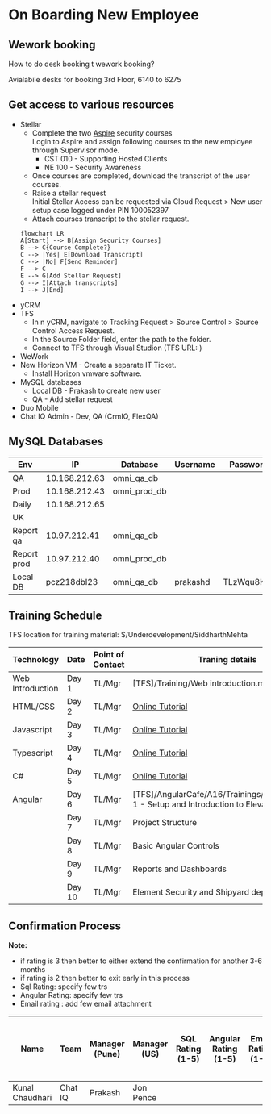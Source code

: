 # On Boarding New Employee

## Wework booking

How to do desk booking t wework booking?

Avialabile desks for booking 3rd Floor, 6140 to 6275

## Get access to various resources

- Stellar
    - Complete the two [Aspire](https://yarditrainingservices.yardielearning.com/) security courses \
    Login to Aspire and assign following courses to the new employee through Supervisor mode.
        - CST 010 - Supporting Hosted Clients
        - NE 100 - Security Awareness
    - Once courses are completed, download the transcript of the user courses.
    - Raise a stellar request \
    Initial Stellar Access can be requested via Cloud Request > New user setup case logged under PIN 100052397
    - Attach courses transcript to the stellar request.
    ```mermaid
    flowchart LR
    A[Start] --> B[Assign Security Courses]
    B --> C{Course Complete?}
    C --> |Yes| E[Download Transcript]
    C --> |No| F[Send Reminder]
    F --> C
    E --> G[Add Stellar Request]
    G --> I[Attach transcripts]
    I --> J[End]

    ```
- yCRM
- TFS
    - In n yCRM, navigate to Tracking Request > Source Control > Source Control Access Request.
    - In the Source Folder field, enter the path to the folder.
    - Connect to TFS through Visual Studion (TFS URL: )
- WeWork
- New Horizon VM - Create a separate IT Ticket.
    - Install Horizon vmware software.
- MySQL databases
    - Local DB - Prakash to create new user
    - QA - Add stellar request
- Duo Mobile
- Chat IQ Admin - Dev, QA (CrmIQ, FlexQA)



## MySQL Databases

| Env        | IP            | Database    |Username       |Password    |
|------------|---------------|-------------|---------------|------------|
|QA          |10.168.212.63  |omni_qa_db   |               |            |
|Prod        |10.168.212.43  |omni_prod_db |               |            |
|Daily       |10.168.212.65  |             |               |            |
|UK          |               |             |               |            |
|Report qa   |10.97.212.41   |omni_qa_db   |<ysi username> |            |
|Report prod |10.97.212.40   |omni_prod_db |               |            |
|Local DB    |pcz218dbl23    |omni_qa_db   |prakashd       |TLzWqu8Kyp  |


## Training Schedule

TFS location for training material: $/Underdevelopment/SiddharthMehta

| Technology       | Date  | Point of Contact | Traning details                             |
|------------------|-------|------------------|---------------------------------------------|
| Web Introduction | Day 1 | TL/Mgr           | [TFS]/Training/Web introduction.mp4 |
| HTML/CSS         | Day 2 | TL/Mgr           | [Online Tutorial](http://www.w3schools.com/html/) |
| Javascript       | Day 3 | TL/Mgr           | [Online Tutorial](http://www.w3schools.com/js/) |
| Typescript       | Day 4 | TL/Mgr           | [Online Tutorial](https://www.w3schools.com/typescript/) |
| C#               | Day 5 | TL/Mgr           | [Online Tutorial](https://www.w3schools.com/cs/index.php) |
| Angular          | Day 6 | TL/Mgr           | [TFS]/AngularCafe/A16/Trainings/SQLServer/Day 1 - Setup and Introduction to Elevate |
|                  | Day 7 | TL/Mgr           | Project Structure                           |
|                  | Day 8 | TL/Mgr           | Basic Angular Controls                      |
|                  | Day 9 | TL/Mgr           | Reports and Dashboards                      |
|                  | Day 10| TL/Mgr           | Element Security and Shipyard deployment    |


## Confirmation Process

**Note:**
- if rating is 3 then better to either extend the confirmation for another 3-6 months
- if rating is 2 then better to exit early in this process
- Sql Rating: specify few trs
- Angular Rating: specify few trs
- Email rating : add few email attachment

| Name | Team | Manager (Pune) | Manager (US) | SQL Rating (1-5) | Angular Rating (1-5) | Email Rating (1-5) | Verbal Rating (1-5) | # of Days in Office (per week) | Project Manager Comments | Counterpart Manager Comments | Approve to Hire (Y/N) | Siddharth Mehta Comments | Approve to Hire (Y/N) | Manish Mehta Comments | Approve to Hire (Y/N) |
|---------------------|--------|----------------|--------------------|-------------------|-----------------------|--------------------|---------------------|-------------------------------|---------------------------|-----------------------------|------------------------|--------------------------|------------------------|-----------------------|------------------------|
| Kunal Chaudhari | Chat IQ | Prakash | Jon Pence |  |  |  | 5 |  |  |  |  |  |  |  |  | 